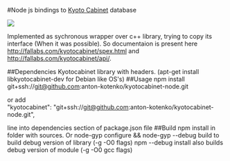 #Node js bindings to [Kyoto Cabinet](http://fallabs.com/kyotocabinet/) database

<img src="https://api.travis-ci.org/anton-kotenko/kyotocabinet-node.svg?branch=node-0.12-support"/>

Implemented as sychronous wrapper over c++ library, trying to copy its interface (When it was possible). So documentaion is present here http://fallabs.com/kyotocabinet/spex.html and http://fallabs.com/kyotocabinet/api/.

##Dependencies
Kyotocabinet library with headers. (apt-get install libkyotocabinet-dev for Debian like OS's)
##Usage
npm install git+ssh://git@github.com:anton-kotenko/kyotocabinet-node.git

or add  
"kyotocabinet": "git+ssh://git@github.com:anton-kotenko/kyotocabinet-node.git",

line into dependencies section of package.json file
##Build
npm install
in folder with sources.
Or
node-gyp configure && node-gyp --debug build 
to build debug version of library (-g -O0 flags)
npm --debug install also builds debug version of module (-g -O0 gcc flags)
